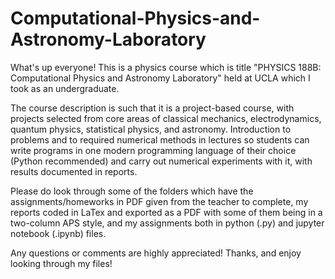 # Computational-Physics-and-Astronomy-Laboratory

What's up everyone! This is a physics course which is title "PHYSICS 188B: Computational Physics and Astronomy Laboratory" held at UCLA which I took as an undergraduate.

The course description is such that it is a project-based course, with projects selected from core areas of classical mechanics, electrodynamics, quantum physics, statistical physics, and astronomy. Introduction to problems and to required numerical methods in lectures so students can write programs in one modern programming language of their choice (Python recommended) and carry out numerical experiments with it, with results documented in reports.

Please do look through some of the folders which have the assignments/homeworks in PDF given from the teacher to complete, my reports coded in LaTex and exported as a PDF with some of them being in a two-column APS style, and my assignments both in python (.py) and jupyter notebook (.ipynb) files.

Any questions or comments are highly appreciated! Thanks, and enjoy looking through my files!
